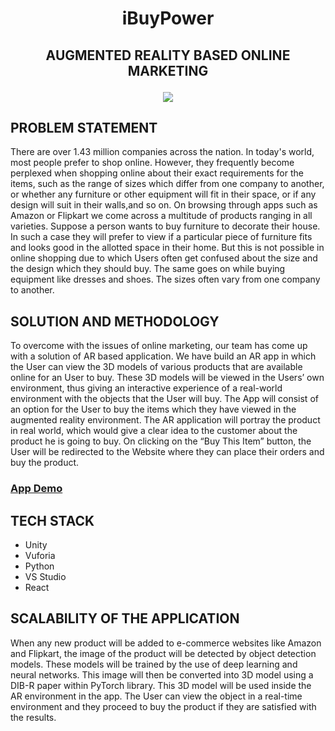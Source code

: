 # <p align="center"> iBuyPower </p>

## <p align="center"> AUGMENTED REALITY BASED ONLINE MARKETING </p>

<p align="center">
    <img src="https://user-images.githubusercontent.com/79036525/167281510-34680634-65de-448c-a8ff-e1a6c9cfb277.png">
 </p>
 
## PROBLEM STATEMENT
There are over 1.43 million companies across the nation. In today's world, most people prefer to shop online. However, they frequently become perplexed when shopping online about their exact requirements for the items, such as the range of sizes which differ from one company to another, or whether any furniture or other equipment will fit in their space, or if any design will suit in their walls,and so on. On browsing through apps such as Amazon or Flipkart we come across a multitude of products ranging in all varieties. Suppose a person wants to buy furniture to decorate their house. In such a case they will prefer to view if a particular piece of furniture fits and looks good in the allotted space in their home. But this is not possible in online shopping due to which Users often get confused about the size and the design which they should buy. The same goes on while buying equipment like dresses and shoes. The sizes often vary from one company to another. 

## SOLUTION AND METHODOLOGY
To overcome with the issues of online marketing, our team has come up with a solution of AR based application. We have build an AR app in which the User can view the 3D models of various products that are available online for an User to buy. These 3D models will be viewed in the Users’ own environment, thus giving an interactive experience of a real-world environment with the objects that the User will buy. The App will consist of an option for the User to buy the items which they have viewed in the augmented reality environment. The AR application will portray the product in real world, which would give a clear idea to the customer about the product he is going to buy. On clicking on the “Buy This Item” button, the User will be redirected to the Website where they can place their orders and buy the product.


### [App Demo]()

## TECH STACK
* Unity
* Vuforia
* Python
* VS Studio
* React

## SCALABILITY OF THE APPLICATION
When any new product will be added to e-commerce websites like Amazon and Flipkart, the image of the product will be detected by object detection models. These models will be trained by the use of deep learning and neural networks. This image will then be converted into 3D model using a DIB-R paper within PyTorch library. This 3D model will be used inside the AR environment in the app. The User can view the object in a real-time environment and they proceed to buy the product if they are satisfied with the results.


